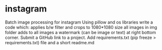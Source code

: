 # instagram

Batch image processing for instagram
Using pillow and os libraries write a code which:
applies b/w filter and crops to 1080*1080 size all images in img folder
adds to all images a watermark (can be image or text) at right bottom corner.
Submit a GitHub link to a project. Add requirements.txt (pip freeze > requirements.txt) file and a short readme.md
